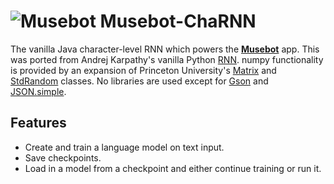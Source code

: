 # ![Musebot](http://www.piggywheelapps.com/_/rsrc/1477261920406/home/ic_launcher.png) Musebot-ChaRNN
The vanilla Java character-level RNN which powers the [**Musebot**](https://play.google.com/store/apps/details?id=com.mran.textgenerator) app. This was ported from Andrej Karpathy's vanilla Python [RNN](https://gist.github.com/karpathy/d4dee566867f8291f086). numpy functionality is provided by an expansion of Princeton University's [Matrix](http://introcs.cs.princeton.edu/java/95linear/Matrix.java.html) and [StdRandom](http://introcs.cs.princeton.edu/java/95linear/StdRandom.java.html) classes. No libraries are used except for [Gson](https://github.com/google/gson) and [JSON.simple](https://code.google.com/archive/p/json-simple/).

## Features
- Create and train a language model on text input.
- Save checkpoints.
- Load in a model from a checkpoint and either continue training or run it.
